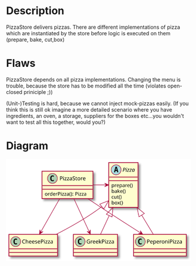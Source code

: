 # Description
PizzaStore delivers pizzas. There are different implementations
of pizza which are instantiated by the store before logic is 
executed on them (prepare, bake, cut,box)

# Flaws
PizzaStore depends on all pizza implementations. Changing the menu 
is trouble, because the store has to be modified all the time (violates open-closed priniciple ;))

(Unit-)Testing is hard, because we cannot inject mock-pizzas easily.
(If you think this is still ok imagine a  more detailed scenario where you have ingredients, an oven, a storage, suppliers for the boxes etc...you wouldn't want to test all this together, would you?)

# Diagram
![](FirstImplementation.svg)